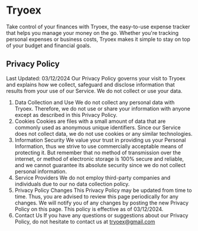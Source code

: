 # Tryoex

Take control of your finances with Tryoex, the easy-to-use expense tracker that helps you manage your money on the go. Whether you're tracking personal expenses or business costs, Tryoex makes it simple to stay on top of your budget and financial goals.

## Privacy Policy

Last Updated: 03/12/2024
Our Privacy Policy governs your visit to Tryoex and explains how we collect, safeguard and disclose information that results from your use of our Service.
We do not collect or use your data.

1. Data Collection and Use
   We do not collect any personal data with Tryoex. Therefore, we do not use or share your information with anyone except as described in this Privacy Policy.
2. Cookies
   Cookies are files with a small amount of data that are commonly used as anonymous unique identifiers. Since our Service does not collect data, we do not use cookies or any similar technologies.
3. Information Security
   We value your trust in providing us your Personal Information, thus we strive to use commercially acceptable means of protecting it. But remember that no method of transmission over the internet, or method of electronic storage is 100% secure and reliable, and we cannot guarantee its absolute security since we do not collect personal information.
4. Service Providers
   We do not employ third-party companies and individuals due to our no data collection policy.
5. Privacy Policy Changes
   This Privacy Policy may be updated from time to time. Thus, you are advised to review this page periodically for any changes. We will notify you of any changes by posting the new Privacy Policy on this page.
   This policy is effective as of 03/12/2024.
6. Contact Us
   If you have any questions or suggestions about our Privacy Policy, do not hesitate to contact us at tryoex@gmail.com
